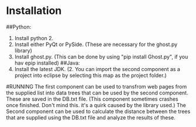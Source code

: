 # Installation
##Python:
  1. Install python 2.
  2. Install either PyQt or PySide. (These are necessary for the ghost.py library)
  3. Install ghost.py. (This can be done by using "pip install Ghost.py", if you hav epip installed)
##Java:
  1. Install the latest JDK.
 (2. You can import the second component as a project into eclipse by selecting this map as the project folder.)

#RUNNING
 The first component can be used to transfrom web pages from the supplied list into data trees that can be used by the second component. These are saved in the DB.txt file. (This component sometimes crashes once finished. Don't mind this. it's a quirk caused by the library used.)
 The Second component can be used to calculate the distance between the trees that are supplied using the DB.txt file and analyze the results of these.
   
